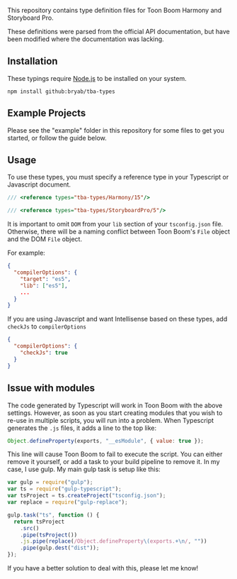 This repository contains type definition files for Toon Boom Harmony and Storyboard Pro.

These definitions were parsed from the official API documentation, but have been modified where the documentation was lacking.

## Installation

These typings require [Node.js](https://nodejs.org) to be installed on your system.

`npm install github:bryab/tba-types`

## Example Projects

Please see the "example" folder in this repository for some files to get you started, or follow the guide below.

## Usage

To use these types, you must specify a reference type in your Typescript or Javascript document.

```typescript
/// <reference types="tba-types/Harmony/15"/>
```

```typescript
/// <reference types="tba-types/StoryboardPro/5"/>
```

It is important to omit `DOM` from your `lib` section of your `tsconfig.json` file. Otherwise, there will be a naming conflict between Toon Boom's `File` object and the DOM `File` object.

For example:

```json
{
  "compilerOptions": {
    "target": "es5",
    "lib": ["es5"],
    ...
  }
}
```

If you are using Javascript and want Intellisense based on these types, add `checkJs` to `compilerOptions`

```json
{
  "compilerOptions": {
    "checkJs": true
  }
}
```

## Issue with modules

The code generated by Typescript will work in Toon Boom with the above settings. However, as soon as you start creating modules that you wish to re-use in multiple scripts, you will run into a problem. When Typescript generates the `.js` files, it adds a line to the top like:

```javascript
Object.defineProperty(exports, "__esModule", { value: true });
```

This line will cause Toon Boom to fail to execute the script. You can either remove it yourself, or add a task to your build pipeline to remove it. In my case, I use gulp. My main gulp task is setup like this:

```javascript
var gulp = require("gulp");
var ts = require("gulp-typescript");
var tsProject = ts.createProject("tsconfig.json");
var replace = require("gulp-replace");

gulp.task("ts", function () {
  return tsProject
    .src()
    .pipe(tsProject())
    .js.pipe(replace(/Object.defineProperty\(exports.+\n/, ""))
    .pipe(gulp.dest("dist"));
});
```

If you have a better solution to deal with this, please let me know!
